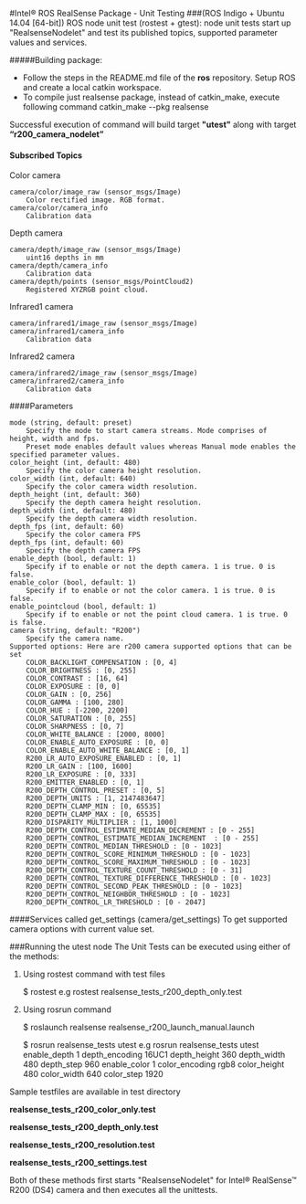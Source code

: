 #Intel&reg; ROS RealSense Package - Unit Testing
###(ROS Indigo + Ubuntu 14.04 [64-bit])
ROS node unit test (rostest + gtest): node unit tests start up "RealsenseNodelet" and test its published topics, supported parameter values and services.

#####Building package:

* Follow the steps in the README.md file of the <b>ros</b> repository. Setup ROS and create a local catkin workspace.
* To compile just realsense package, instead of catkin_make, execute following command
    catkin_make --pkg realsense

Successful execution of command will build target <b>"utest"</b> along with target <b>“r200_camera_nodelet”</b>

#### Subscribed Topics
Color camera

    camera/color/image_raw (sensor_msgs/Image)
        Color rectified image. RGB format.
    camera/color/camera_info
        Calibration data

Depth camera

    camera/depth/image_raw (sensor_msgs/Image)
        uint16 depths in mm
    camera/depth/camera_info
        Calibration data
    camera/depth/points (sensor_msgs/PointCloud2)
        Registered XYZRGB point cloud.

Infrared1 camera

    camera/infrared1/image_raw (sensor_msgs/Image)
    camera/infrared1/camera_info
        Calibration data

Infrared2 camera

    camera/infrared2/image_raw (sensor_msgs/Image)
    camera/infrared2/camera_info
        Calibration data

####Parameters

    mode (string, default: preset)
        Specify the mode to start camera streams. Mode comprises of height, width and fps. 
        Preset mode enables default values whereas Manual mode enables the specified parameter values.
    color_height (int, default: 480)
        Specify the color camera height resolution.
    color_width (int, default: 640)
        Specify the color camera width resolution.
    depth_height (int, default: 360)
        Specify the depth camera height resolution.
    depth_width (int, default: 480)
        Specify the depth camera width resolution.
    depth_fps (int, default: 60)
        Specify the color camera FPS
    depth_fps (int, default: 60)
        Specify the depth camera FPS
    enable_depth (bool, default: 1)
        Specify if to enable or not the depth camera. 1 is true. 0 is false.
    enable_color (bool, default: 1)
        Specify if to enable or not the color camera. 1 is true. 0 is false.
    enable_pointcloud (bool, default: 1)
        Specify if to enable or not the point cloud camera. 1 is true. 0 is false.
    camera (string, default: "R200")
        Specify the camera name.
    Supported options: Here are r200 camera supported options that can be set
        COLOR_BACKLIGHT_COMPENSATION : [0, 4]
        COLOR_BRIGHTNESS : [0, 255]
        COLOR_CONTRAST : [16, 64]
        COLOR_EXPOSURE : [0, 0]
        COLOR_GAIN : [0, 256]
        COLOR_GAMMA : [100, 280]
        COLOR_HUE : [-2200, 2200]
        COLOR_SATURATION : [0, 255]
        COLOR_SHARPNESS : [0, 7]
        COLOR_WHITE_BALANCE : [2000, 8000]
        COLOR_ENABLE_AUTO_EXPOSURE : [0, 0]
        COLOR_ENABLE_AUTO_WHITE_BALANCE : [0, 1]
        R200_LR_AUTO_EXPOSURE_ENABLED : [0, 1]
        R200_LR_GAIN : [100, 1600]
        R200_LR_EXPOSURE : [0, 333]
        R200_EMITTER_ENABLED : [0, 1]
        R200_DEPTH_CONTROL_PRESET : [0, 5]
        R200_DEPTH_UNITS : [1, 2147483647]
        R200_DEPTH_CLAMP_MIN : [0, 65535]
        R200_DEPTH_CLAMP_MAX : [0, 65535]
        R200_DISPARITY_MULTIPLIER : [1, 1000]
        R200_DEPTH_CONTROL_ESTIMATE_MEDIAN_DECREMENT : [0 - 255]
        R200_DEPTH_CONTROL_ESTIMATE_MEDIAN_INCREMENT  : [0 - 255]
        R200_DEPTH_CONTROL_MEDIAN_THRESHOLD : [0 - 1023]
        R200_DEPTH_CONTROL_SCORE_MINIMUM_THRESHOLD : [0 - 1023]
        R200_DEPTH_CONTROL_SCORE_MAXIMUM_THRESHOLD : [0 - 1023]
        R200_DEPTH_CONTROL_TEXTURE_COUNT_THRESHOLD : [0 - 31]
        R200_DEPTH_CONTROL_TEXTURE_DIFFERENCE_THRESHOLD : [0 - 1023]
        R200_DEPTH_CONTROL_SECOND_PEAK_THRESHOLD : [0 - 1023]
        R200_DEPTH_CONTROL_NEIGHBOR_THRESHOLD : [0 - 1023]
        R200_DEPTH_CONTROL_LR_THRESHOLD : [0 - 2047]

####Services called
    get_settings (camera/get_settings)
        To get supported camera options with current value set. 


###Running the utest node
The Unit Tests can be executed using either of the methods:

1. Using rostest command with test files

    $ rostest <path of test file>
    e.g rostest realsense_tests_r200_depth_only.test 

2. Using rosrun command

    $ roslaunch realsense realsense_r200_launch_manual.launch

    $ rosrun realsense_tests utest <args>
    e.g rosrun realsense_tests utest enable_depth 1 depth_encoding 16UC1 depth_height 360 depth_width 480 depth_step 960 enable_color 1 color_encoding rgb8 color_height 480 color_width 640 color_step 1920

Sample testfiles are available in test directory

<b>realsense_tests_r200_color_only.test</b>

<b>realsense_tests_r200_depth_only.test</b>

<b>realsense_tests_r200_resolution.test</b>

<b>realsense_tests_r200_settings.test</b>

Both of these methods first starts "RealsenseNodelet" for Intel® RealSense™ R200 (DS4) camera and then executes all the unittests.


